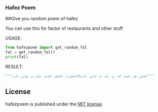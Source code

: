 ### Hafez Poem

##Give you random poem of hafez

You can use this for factor of restaurants and other stuff

USAGE:
```python
from hafezpoem import get_random_fal
fal = get_random_fal()
print(fal)
```

RESULT:
```python
"""مطرب عشق عجب ساز و نوايي دارد\nنقش هر نغمه که زد راه به جايي دارد"""
```

## License
hafezpoem is published under the [MIT license](https://en.wikipedia.org/wiki/MIT_License).  